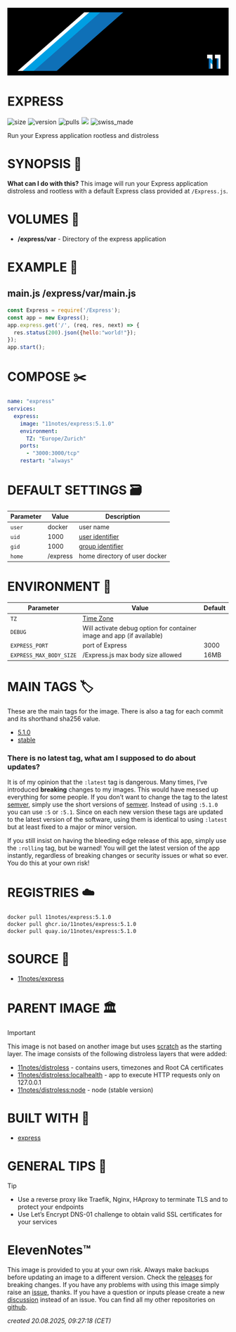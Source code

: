 ![banner](https://github.com/11notes/defaults/blob/main/static/img/banner.png?raw=true)

# EXPRESS
![size](https://img.shields.io/docker/image-size/11notes/express/5.1.0?color=0eb305)![5px](https://github.com/11notes/defaults/blob/main/static/img/transparent5x2px.png?raw=true)![version](https://img.shields.io/docker/v/11notes/express/5.1.0?color=eb7a09)![5px](https://github.com/11notes/defaults/blob/main/static/img/transparent5x2px.png?raw=true)![pulls](https://img.shields.io/docker/pulls/11notes/express?color=2b75d6)![5px](https://github.com/11notes/defaults/blob/main/static/img/transparent5x2px.png?raw=true)[<img src="https://img.shields.io/github/issues/11notes/docker-EXPRESS?color=7842f5">](https://github.com/11notes/docker-EXPRESS/issues)![5px](https://github.com/11notes/defaults/blob/main/static/img/transparent5x2px.png?raw=true)![swiss_made](https://img.shields.io/badge/Swiss_Made-FFFFFF?labelColor=FF0000&logo=data:image/svg%2bxml;base64,PHN2ZyB2ZXJzaW9uPSIxIiB3aWR0aD0iNTEyIiBoZWlnaHQ9IjUxMiIgdmlld0JveD0iMCAwIDMyIDMyIiB4bWxucz0iaHR0cDovL3d3dy53My5vcmcvMjAwMC9zdmciPgogIDxyZWN0IHdpZHRoPSIzMiIgaGVpZ2h0PSIzMiIgZmlsbD0idHJhbnNwYXJlbnQiLz4KICA8cGF0aCBkPSJtMTMgNmg2djdoN3Y2aC03djdoLTZ2LTdoLTd2LTZoN3oiIGZpbGw9IiNmZmYiLz4KPC9zdmc+)

Run your Express application rootless and distroless

# SYNOPSIS 📖
**What can I do with this?** This image will run your Express application distroless and rootless with a default Express class provided at ```/Express.js```.

# VOLUMES 📁
* **/express/var** - Directory of the express application

# EXAMPLE 🧬
## main.js /express/var/main.js
```js
const Express = require('/Express');
const app = new Express();
app.express.get('/', (req, res, next) => {
  res.status(200).json({hello:"world!"});
});
app.start();
```

# COMPOSE ✂️
```yaml
name: "express"
services:
  express:
    image: "11notes/express:5.1.0"
    environment:
      TZ: "Europe/Zurich"
    ports:
      - "3000:3000/tcp"
    restart: "always"
```

# DEFAULT SETTINGS 🗃️
| Parameter | Value | Description |
| --- | --- | --- |
| `user` | docker | user name |
| `uid` | 1000 | [user identifier](https://en.wikipedia.org/wiki/User_identifier) |
| `gid` | 1000 | [group identifier](https://en.wikipedia.org/wiki/Group_identifier) |
| `home` | /express | home directory of user docker |

# ENVIRONMENT 📝
| Parameter | Value | Default |
| --- | --- | --- |
| `TZ` | [Time Zone](https://en.wikipedia.org/wiki/List_of_tz_database_time_zones) | |
| `DEBUG` | Will activate debug option for container image and app (if available) | |
| `EXPRESS_PORT` | port of Express | 3000 |
| `EXPRESS_MAX_BODY_SIZE` | /Express.js max body size allowed | 16MB |

# MAIN TAGS 🏷️
These are the main tags for the image. There is also a tag for each commit and its shorthand sha256 value.

* [5.1.0](https://hub.docker.com/r/11notes/express/tags?name=5.1.0)
* [stable](https://hub.docker.com/r/11notes/express/tags?name=stable)

### There is no latest tag, what am I supposed to do about updates?
It is of my opinion that the ```:latest``` tag is dangerous. Many times, I’ve introduced **breaking** changes to my images. This would have messed up everything for some people. If you don’t want to change the tag to the latest [semver](https://semver.org/), simply use the short versions of [semver](https://semver.org/). Instead of using ```:5.1.0``` you can use ```:5``` or ```:5.1```. Since on each new version these tags are updated to the latest version of the software, using them is identical to using ```:latest``` but at least fixed to a major or minor version.

If you still insist on having the bleeding edge release of this app, simply use the ```:rolling``` tag, but be warned! You will get the latest version of the app instantly, regardless of breaking changes or security issues or what so ever. You do this at your own risk!

# REGISTRIES ☁️
```
docker pull 11notes/express:5.1.0
docker pull ghcr.io/11notes/express:5.1.0
docker pull quay.io/11notes/express:5.1.0
```

# SOURCE 💾
* [11notes/express](https://github.com/11notes/docker-EXPRESS)

# PARENT IMAGE 🏛️
> [!IMPORTANT]
>This image is not based on another image but uses [scratch](https://hub.docker.com/_/scratch) as the starting layer.
>The image consists of the following distroless layers that were added:
>* [11notes/distroless](https://github.com/11notes/docker-distroless/blob/master/arch.dockerfile) - contains users, timezones and Root CA certificates
>* [11notes/distroless:localhealth](https://github.com/11notes/docker-distroless/blob/master/localhealth.dockerfile) - app to execute HTTP requests only on 127.0.0.1
>* [11notes/distroless:node](https://github.com/11notes/docker-distroless/blob/master/node.dockerfile) - node (stable version)

# BUILT WITH 🧰
* [express](https://www.npmjs.com/package/express)

# GENERAL TIPS 📌
> [!TIP]
>* Use a reverse proxy like Traefik, Nginx, HAproxy to terminate TLS and to protect your endpoints
>* Use Let’s Encrypt DNS-01 challenge to obtain valid SSL certificates for your services

# ElevenNotes™️
This image is provided to you at your own risk. Always make backups before updating an image to a different version. Check the [releases](https://github.com/11notes/docker-express/releases) for breaking changes. If you have any problems with using this image simply raise an [issue](https://github.com/11notes/docker-express/issues), thanks. If you have a question or inputs please create a new [discussion](https://github.com/11notes/docker-express/discussions) instead of an issue. You can find all my other repositories on [github](https://github.com/11notes?tab=repositories).

*created 20.08.2025, 09:27:18 (CET)*